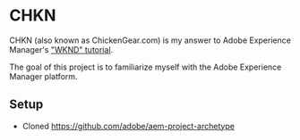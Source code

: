 # CHKN

CHKN (also known as ChickenGear.com) is my answer to Adobe Experience Manager's ["WKND" tutorial](https://experienceleague.adobe.com/docs/experience-manager-65/developing/introduction/getting-started.html?lang=en).

The goal of this project is to familiarize myself with the Adobe Experience Manager platform.

## Setup
- Cloned https://github.com/adobe/aem-project-archetype

